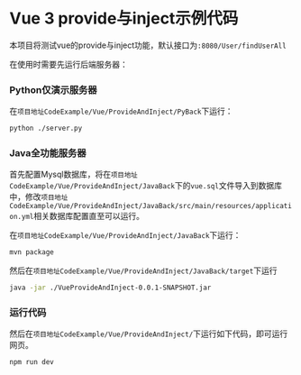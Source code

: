 # Vue 3 provide与inject示例代码

本项目将测试vue的provide与inject功能，默认接口为```:8080/User/findUserAll```

在使用时需要先运行后端服务器：

### Python仅演示服务器

在```项目地址CodeExample/Vue/ProvideAndInject/PyBack```下运行：

```bash
python ./server.py
```

### Java全功能服务器

首先配置Mysql数据库，将在```项目地址CodeExample/Vue/ProvideAndInject/JavaBack```下的```vue.sql```文件导入到数据库中，修改```项目地址CodeExample/Vue/ProvideAndInject/JavaBack/src/main/resources/application.yml```相关数据库配置直至可以运行。

在```项目地址CodeExample/Vue/ProvideAndInject/JavaBack```下运行：

```bash
mvn package
```

然后在```项目地址CodeExample/Vue/ProvideAndInject/JavaBack/target```下运行

```bash
java -jar ./VueProvideAndInject-0.0.1-SNAPSHOT.jar
```

### 运行代码

然后在```项目地址CodeExample/Vue/ProvideAndInject/```下运行如下代码，即可运行网页。

```bash
npm run dev
```

